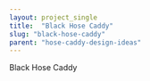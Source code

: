 ```yaml
---
layout: project_single
title:  "Black Hose Caddy"
slug: "black-hose-caddy"
parent: "hose-caddy-design-ideas"
---
```

Black Hose Caddy